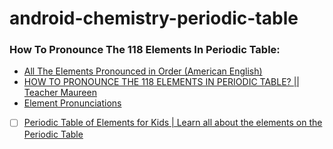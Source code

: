 # android-chemistry-periodic-table

### How To Pronounce The 118 Elements In Periodic Table:
- [All The Elements Pronounced in Order (American English)](https://youtu.be/MVut43EAQIA)
- [HOW TO PRONOUNCE THE 118 ELEMENTS IN PERIODIC TABLE? || Teacher Maureen](https://youtu.be/Vlxiw8Ujsxo)
- [Element Pronunciations](https://youtu.be/zRgvcc_DmN0)


- [ ] [Periodic Table of Elements for Kids | Learn all about the elements on the Periodic Table](https://youtu.be/QgaphzFWDtw)